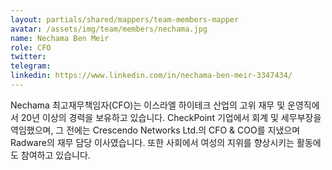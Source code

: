 ```yaml
---
layout: partials/shared/mappers/team-members-mapper
avatar: /assets/img/team/members/nechama.jpg
name: Nechama Ben Meir
role: CFO
twitter:
telegram:
linkedin: https://www.linkedin.com/in/nechama-ben-meir-3347434/
---
```


Nechama 최고재무책임자(CFO)는 이스라엘 하이테크 산업의 고위 재무 및 운영직에서 20년 이상의 경력을 보유하고 있습니다. CheckPoint 기업에서 회계 및 세무부장을 역임했으며, 그 전에는 Crescendo Networks Ltd.의 CFO & COO를 지냈으며 Radware의 재무 담당 이사였습니다. 또한 사회에서 여성의 지위를 향상시키는 활동에도 참여하고 있습니다.
